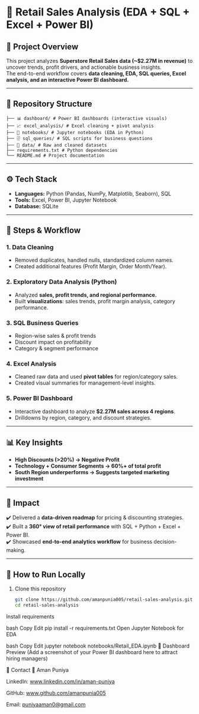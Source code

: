 # 🛒 Retail Sales Analysis (EDA + SQL + Excel + Power BI)

## 📌 Project Overview  
This project analyzes **Superstore Retail Sales data (~$2.27M in revenue)** to uncover trends, profit drivers, and actionable business insights.  
The end-to-end workflow covers **data cleaning, EDA, SQL queries, Excel analysis, and an interactive Power BI dashboard.**

---

## 📂 Repository Structure
```
├── 📊 dashboard/ # Power BI dashboards (interactive visuals)
├── 📈 excel_analysis/ # Excel cleaning + pivot analysis
├── 📘 notebooks/ # Jupyter notebooks (EDA in Python)
├── 🗄️ sql_queries/ # SQL scripts for business questions
├── 📂 data/ # Raw and cleaned datasets
├── requirements.txt # Python dependencies
└── README.md # Project documentation
```

---

## ⚙️ Tech Stack  

- **Languages:** Python (Pandas, NumPy, Matplotlib, Seaborn), SQL  
- **Tools:** Excel, Power BI, Jupyter Notebook  
- **Database:** SQLite  

---

## 🔑 Steps & Workflow  

### 1. Data Cleaning  
- Removed duplicates, handled nulls, standardized column names.  
- Created additional features (Profit Margin, Order Month/Year).  

### 2. Exploratory Data Analysis (Python)  
- Analyzed **sales, profit trends, and regional performance.**  
- Built **visualizations**: sales trends, profit margin analysis, category performance.  

### 3. SQL Business Queries  
- Region-wise sales & profit trends  
- Discount impact on profitability  
- Category & segment performance  

### 4. Excel Analysis  
- Cleaned raw data and used **pivot tables** for region/category sales.  
- Created visual summaries for management-level insights.  

### 5. Power BI Dashboard  
- Interactive dashboard to analyze **$2.27M sales across 4 regions**.  
- Drilldowns by region, category, and discount strategies.  

---

## 📊 Key Insights  

- **High Discounts (>20%) → Negative Profit**  
- **Technology + Consumer Segments → 60%+ of total profit**  
- **South Region underperforms → Suggests targeted marketing investment**  

---

## 🚀 Impact  

✔️ Delivered a **data-driven roadmap** for pricing & discounting strategies.  
✔️ Built a **360° view of retail performance** with SQL + Python + Excel + Power BI.  
✔️ Showcased **end-to-end analytics workflow** for business decision-making.  

---

## 📌 How to Run Locally  

1. Clone this repository  
   ```bash
   git clone https://github.com/amanpunia005/retail-sales-analysis.git
   cd retail-sales-analysis
Install requirements

bash
Copy
Edit
pip install -r requirements.txt
Open Jupyter Notebook for EDA

bash
Copy
Edit
jupyter notebook notebooks/Retail_EDA.ipynb
📸 Dashboard Preview
(Add a screenshot of your Power BI dashboard here to attract hiring managers)

📧 Contact
👤 Aman Puniya

LinkedIn: www.linkedin.com/in/aman-puniya

GitHub: www.github.com/amanpunia005

Email: puniyaaman0@gmail.com

